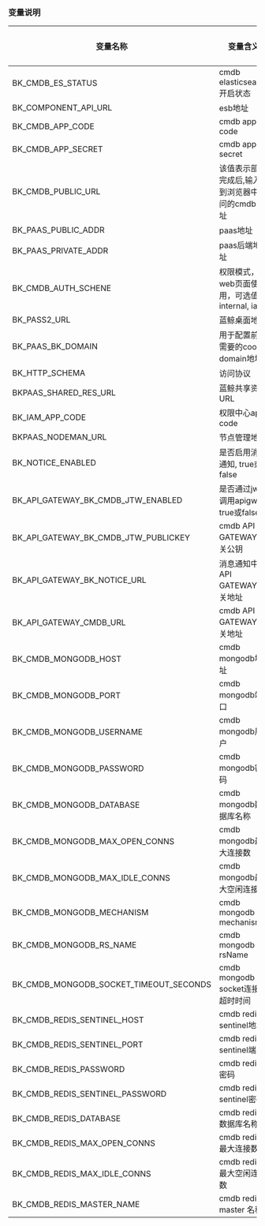 ### 变量说明
| 变量名称                                   | 变量含义                            | 可直接设置成的变量值  |
|----------------------------------------|---------------------------------|-------------|
| BK_CMDB_ES_STATUS                      | cmdb elasticsearch开启状态          | "off"       |
| BK_COMPONENT_API_URL                   | esb地址                           |             |
| BK_CMDB_APP_CODE                       | cmdb app code                   |             |
| BK_CMDB_APP_SECRET                     | cmdb app secret                 |             |
| BK_CMDB_PUBLIC_URL                     | 该值表示部署完成后,输入到浏览器中访问的cmdb 网址     |
| BK_PAAS_PUBLIC_ADDR                    | paas地址                          |             |
| BK_PAAS_PRIVATE_ADDR                   | paas后端地址                        |             |
| BK_CMDB_AUTH_SCHENE                    | 权限模式，web页面使用，可选值: internal, iam | iam         |
| BK_PASS2_URL                           | 蓝鲸桌面地址                          |             |
| BK_PAAS_BK_DOMAIN                      | 用于配置前端需要的cookie domain地址        |             |
| BK_HTTP_SCHEMA                         | 访问协议                            |             |
| BKPAAS_SHARED_RES_URL                  | 蓝鲸共享资源URL                       |             |
| BK_IAM_APP_CODE                        | 权限中心app code                    |             |
| BKPAAS_NODEMAN_URL                     | 节点管理地址                          |             |
| BK_NOTICE_ENABLED                      | 是否启用消息通知, true或false            |             |
| BK_API_GATEWAY_BK_CMDB_JTW_ENABLED     | 是否通过jwt调用apigw, true或false      | true        |
| BK_API_GATEWAY_BK_CMDB_JTW_PUBLICKEY   | cmdb API GATEWAY网关公钥            |             |
| BK_API_GATEWAY_BK_NOTICE_URL           | 消息通知中心API GATEWAY网关地址           |             |
| BK_API_GATEWAY_CMDB_URL                | cmdb API GATEWAY网关地址            |             |
| BK_CMDB_MONGODB_HOST                   | cmdb mongodb地址                  |             |
| BK_CMDB_MONGODB_PORT                   | cmdb mongodb端口                  |             |
| BK_CMDB_MONGODB_USERNAME               | cmdb mongodb用户                  |             |
| BK_CMDB_MONGODB_PASSWORD               | cmdb mongodb密码                  |             |
| BK_CMDB_MONGODB_DATABASE               | cmdb mongodb数据库名称               | cmdb        |
| BK_CMDB_MONGODB_MAX_OPEN_CONNS         | cmdb mongodb最大连接数               | 3000        |
| BK_CMDB_MONGODB_MAX_IDLE_CONNS         | cmdb mongodb最大空闲连接数             | 100         |
| BK_CMDB_MONGODB_MECHANISM              | cmdb mongodb mechanism          | SCRAM-SHA-1 |
| BK_CMDB_MONGODB_RS_NAME                | cmdb mongodb  rsName            | rs0         |
| BK_CMDB_MONGODB_SOCKET_TIMEOUT_SECONDS | cmdb mongodb socket连接的超时时间      | 10          |
| BK_CMDB_REDIS_SENTINEL_HOST            | cmdb redis sentinel地址           |             |
| BK_CMDB_REDIS_SENTINEL_PORT            | cmdb redis sentinel端口           |             |
| BK_CMDB_REDIS_PASSWORD                 | cmdb redis密码                    |             |
| BK_CMDB_REDIS_SENTINEL_PASSWORD        | cmdb redis sentinel密码           |             |
| BK_CMDB_REDIS_DATABASE                 | cmdb redis数据库名称                 | "0"         |
| BK_CMDB_REDIS_MAX_OPEN_CONNS           | cmdb redis最大连接数                 | 3000        |
| BK_CMDB_REDIS_MAX_IDLE_CONNS           | cmdb redis最大空闲连接数               | 1000        |
| BK_CMDB_REDIS_MASTER_NAME              | cmdb redis master 名称            |             |
